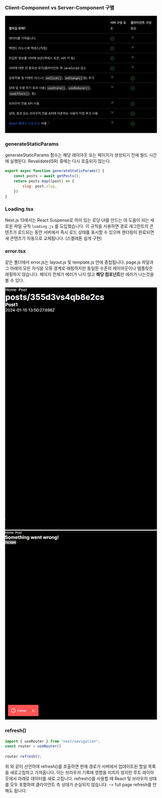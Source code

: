 ### Client-Component vs Server-Component 구별
![](image/client%20component%20server%20component.png)
### generateStaticParams
generateStaticParams 함수는 해당 레이아웃 또는 페이지가 생성되기 전에 빌드 시간에 실행된다.
Revalidate(ISR) 중에는 다시 호출되지 않는다.
```javascript
export async function generateStaticParams() {
	const posts = await getPosts();
	return posts.map((post) => {
		slug: post.slug,	
	})
}
```

### Loading.tsx
Next.js 13에서는 React Suspense로 의미 있는 로딩 UI를 만드는 데 도움이 되는 새로운 파일 규칙 `loading.js` 를 도입했습니다. 
이 규칙을 사용하면 경로 세그먼트의 콘텐츠가 로드되는 동안 서버에서 즉시 로드 상태를  표시할 수 있으며 렌더링이 완료되면 새 콘텐츠가 자동으로 교체됩니다.
(스켈레톤 쉽게 구현)

### error.tsx
같은 폴더에서 error.js는 layout.js 및 template.js 안에 중첩됩니다.
page.js 파일과 그 아래의 모든 자식을 오류 경계로 래핑하지만 동일한 수준의 레이아웃이나 템플릿은 래핑하지 않습니다.
페이지 전체가 에러가 나지 않고 **해당 컴포넌트**만 에러가 나는것을 볼 수 있다.
 
![정상페이지|300](image/스크린샷-2024-01-15-235406.png)
![에러페이지|300](image/스크린샷-2024-01-15-235357.png)


### refresh()
```javascript
import { useRouter } from "next/navigation";
const router = useRouter()

router.refresh();
```
 위 와 같이 선언하여 refresh()를 호출하면 현재 경로가 서버에서 업데이트된 할일 목록을 새로고침하고 가져옵니다. 
 이는 브라우저 기록에 영향을 미치지 않지만 루트 레이아웃에서 아래로 데이터를 새로 고칩니다. 
 refresh()를 사용할 때 React 및 브라우저 상태를 모두 포함하여 클라이언트 측 상태가 손실되지 않습니다.
 -> full page refresh를 안해도 됩니다.
 
